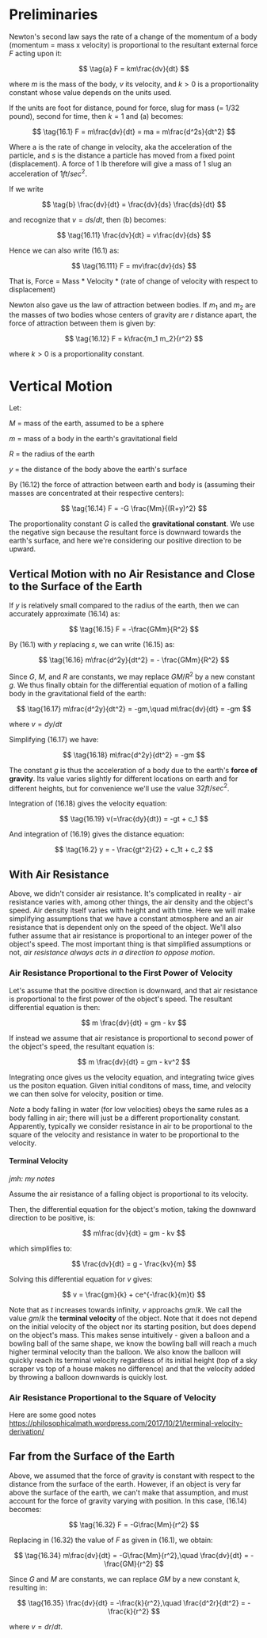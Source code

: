 # Preliminaries 

Newton's second law says the rate of a change of the momentum of a body (momentum = mass x velocity) is proportional to the resultant external force $F$ acting upon it:

$$ \tag{a} F = km\frac{dv}{dt} $$

where $m$ is the mass of the body, $v$ its velocity, and $k > 0$ is a proportionality constant whose value depends on the units used.

If the units are foot for distance, pound for force, slug for mass (= 1/32 pound), second for time, then $k=1$ and (a) becomes:

$$ \tag{16.1} F = m\frac{dv}{dt} = ma = m\frac{d^2s}{dt^2} $$

Where a is the rate of change in velocity, aka the acceleration of the particle, and $s$ is the distance a particle has moved from a fixed point (displacement). A force of 1 lb therefore will give a mass of 1 slug an acceleration of $1 ft/sec^2$.

If we write

$$ \tag{b} \frac{dv}{dt} = \frac{dv}{ds} \frac{ds}{dt} $$

and recognize that $v = ds/dt$, then (b) becomes:

$$ \tag{16.11} \frac{dv}{dt} = v\frac{dv}{ds} $$

Hence we can also write (16.1) as:

$$ \tag{16.111} F = mv\frac{dv}{ds} $$

That is, Force = Mass * Velocity * (rate of change of velocity with respect to displacement)

Newton also gave us the law of attraction between bodies. If $m_1$ and $m_2$ are the masses of two bodies whose centers of gravity are $r$ distance apart, the force of attraction between them is given by:

$$ \tag{16.12} F = k\frac{m_1 m_2}{r^2} $$

where $k > 0$ is a proportionality constant.

# Vertical Motion

Let:

$M$ = mass of the earth, assumed to be a sphere

$m$ = mass of a body in the earth's gravitational field

$R$ = the radius of the earth

$y$ = the distance of the body above the earth's surface

By (16.12) the force of attraction between earth and body is (assuming their masses are concentrated at their respective centers):

$$ \tag{16.14} F = -G \frac{Mm}{(R+y)^2} $$

The proportionality constant $G$ is called the **gravitational constant**. We use the negative sign because the resultant force is downward towards the earth's surface, and here we're considering our positive direction to be upward.

## Vertical Motion with no Air Resistance and Close to the Surface of the Earth

If $y$ is relatively small compared to the radius of the earth, then we can accurately approximate (16.14) as:

$$ \tag{16.15} F = -\frac{GMm}{R^2} $$

By (16.1) with $y$ replacing $s$, we can write (16.15) as:

$$ \tag{16.16} m\frac{d^2y}{dt^2} = - \frac{GMm}{R^2} $$

Since $G$, $M$, and $R$ are constants, we may replace $GM/R^2$ by a new constant $g$. We thus finally obtain for the differential equation of motion of a falling body in the gravitational field of the earth:

$$ \tag{16.17} m\frac{d^2y}{dt^2} = -gm,\quad m\frac{dv}{dt} = -gm $$

where $v = dy/dt$

Simplifying (16.17) we have:

$$ \tag{16.18} m\frac{d^2y}{dt^2} = -gm $$

The constant $g$ is thus the acceleration of a body due to the earth's **force of gravity**. Its value varies slightly for different locations on earth and for different heights, but for convenience we'll use the value $32 ft/sec^2$.

Integration of (16.18) gives the velocity equation:

$$ \tag{16.19} v(=\frac{dy}{dt}) = -gt + c_1 $$

And integration of (16.19) gives the distance equation:

$$ \tag{16.2} y = - \frac{gt^2}{2} + c_1t + c_2 $$

## With Air Resistance

Above, we didn't consider air resistance. It's complicated in reality - air resistance varies with, among other things, the air density and the object's speed. Air density itself varies with height and with time. Here we will make simplifying assumptions that we have a constant atmosphere and an air resistance that is dependent only on the speed of the object. We'll also futher assume that air resistance is proportional to an integer power of the object's speed. The most important thing is that simplified assumptions or not, *air resistance always acts in a direction to oppose motion*. 

### Air Resistance Proportional to the First Power of Velocity

Let's assume that the positive direction is downward, and that air resistance is proportional to the first power of the object's speed. The resultant differential equation is then:

$$ m \frac{dv}{dt} = gm - kv $$

If instead we assume that air resistance is proportional to second power of the object's speed, the resultant equation is:

$$ m \frac{dv}{dt} = gm - kv^2 $$

Integrating once gives us the velocity equation, and integrating twice gives us the positon equation. Given initial conditons of mass, time, and velocity we can then solve for velocity, position or time.

*Note* a body falling in water (for low velocities) obeys the same rules as a body falling in air; there will just be a different proportionality constant. Apparently, typically we consider resistance in air to be proportional to the square of the velocity and resistance in water to be proportional to the velocity.

#### Terminal Velocity

*jmh: my notes*

Assume the air resistance of a falling object is proportional to its velocity.

Then, the differential equation for the object's motion, taking the downward direction to be positive, is:

$$ m\frac{dv}{dt} = gm - kv $$

which simplifies to: 

$$ \frac{dv}{dt} = g - \frac{kv}{m} $$

Solving this differential equation for $v$ gives:

$$ v = \frac{gm}{k} + ce^{-\frac{k}{m}t} $$

Note that as $t$ increases towards infinity, $v$ approachs $gm/k$. We call the value $gm/k$ the **terminal velocity** of the object. Note that it does not depend on the initial velocity of the object nor its starting position, but does depend on the object's mass. This makes sense intuitively - given a balloon and a bowling ball of the same shape, we know the bowling ball will reach a much higher terminal velocity than the balloon. We also know the balloon will quickly reach its terminal velocity regardless of its initial height (top of a sky scraper vs top of a house makes no difference) and that the velocity added by throwing a balloon downwards is quickly lost.

### Air Resistance Proportional to the Square of Velocity

Here are some good notes https://philosophicalmath.wordpress.com/2017/10/21/terminal-velocity-derivation/

## Far from the Surface of the Earth

Above, we assumed that the force of gravity is constant with respect to the distance from the surface of the earth. However, if an object is very far above the surface of the earth, we can't make that assumption, and must account for the force of gravity varying with position. In this case, (16.14) becomes:

$$ \tag{16.32} F = -G\frac{Mm}{r^2} $$

Replacing in (16.32) the value of $F$ as given in (16.1), we obtain:

$$ \tag{16.34} m\frac{dv}{dt} = -G\frac{Mm}{r^2},\quad \frac{dv}{dt} = -\frac{GM}{r^2} $$

Since $G$ and $M$ are constants, we can replace $GM$ by a new constant $k$, resulting in:

$$ \tag{16.35} \frac{dv}{dt} = -\frac{k}{r^2},\quad \frac{d^2r}{dt^2} = - \frac{k}{r^2} $$

where $v = dr/dt$.
